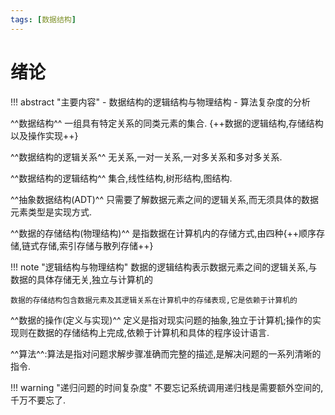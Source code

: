 ```yaml
---
tags: [数据结构]
---
```

# 绪论
!!! abstract "主要内容"
    - 数据结构的逻辑结构与物理结构
    - 算法复杂度的分析

^^数据结构^^ 一组具有特定关系的同类元素的集合. {++数据的逻辑结构,存储结构以及操作实现++}

^^数据结构的逻辑关系^^ 无关系,一对一关系,一对多关系和多对多关系.

^^数据结构的逻辑结构^^ 集合,线性结构,树形结构,图结构.

^^抽象数据结构(ADT)^^ 只需要了解数据元素之间的逻辑关系,而无须具体的数据元素类型是实现方式.

^^数据的存储结构(物理结构)^^ 是指数据在计算机内的存储方式,由四种{++顺序存储,链式存储,索引存储与散列存储++}

!!! note "逻辑结构与物理结构"
    数据的逻辑结构表示数据元素之间的逻辑关系,与数据的具体存储无关,独立与计算机的

    数据的存储结构包含数据元素及其逻辑关系在计算机中的存储表现,它是依赖于计算机的

^^数据的操作(定义与实现)^^ 定义是指对现实问题的抽象,独立于计算机;操作的实现则在数据的存储结构上完成,依赖于计算机和具体的程序设计语言.

^^算法^^:算法是指对问题求解步骤准确而完整的描述,是解决问题的一系列清晰的指令.

!!! warning "递归问题的时间复杂度"
    不要忘记系统调用递归栈是需要额外空间的,千万不要忘了.

